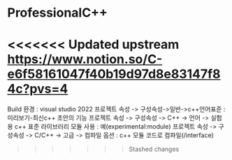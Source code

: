 # ProfessionalC++

<<<<<<< Updated upstream
https://www.notion.so/C-e6f58161047f40b19d97d8e83147f84c?pvs=4
=======
Build 환경 : visual studio 2022
프로젝트 속성 -> 구성속성->일반->c++언어표준 : 미리보기-최신c++ 초안의 기능
프로젝트 속성 -> 구성속성 -> C++ -> 언어 -> 실험용 c++ 표준 라이브러리 모듈 사용 : 예(experimental:module)
프로젝트 속성 -> 구성속성 -> C/C++ -> 고급 -> 컴파일 옵션 : c++ 모듈 코드로 컴파일(/interface)

>>>>>>> Stashed changes
